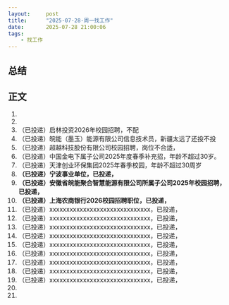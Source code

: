 ```yaml
---
layout:     post
title:      "2025-07-28-周一找工作"
date:       2025-07-28 21:00:06
tags:
    - 找工作
---
```


## 总结




## 正文

1. 
1. 
1. （已投递）启林投资2026年校园招聘，不配
1. （已投递）皖能（墨玉）能源有限公司信息技术员，新疆太远了还投不投
1. （已投递）超越科技股份有限公司校园招聘，岗位不合适，
1. （已投递）中国金电下属子公司2025年度春季补充招，年龄不超过30岁。
1. （已投递）天津创业环保集团2025年春季校园，年龄不超过30周岁
1. **（已投递）宁波事业单位，已投递，**
1. **（已投递）安徽省皖能聚合智慧能源有限公司所属子公司2025年校园招聘，已投递，**
1. **（已投递）上海农商银行2026校园招聘职位，已投递，**
1. （已投递）xxxxxxxxxxxxxxxxxxxxxxxxxxxxxx，已投递，
1. （已投递）xxxxxxxxxxxxxxxxxxxxxxxxxxxxxx，已投递，
1. （已投递）xxxxxxxxxxxxxxxxxxxxxxxxxxxxxx，已投递，
1. （已投递）xxxxxxxxxxxxxxxxxxxxxxxxxxxxxx，已投递，
1. （已投递）xxxxxxxxxxxxxxxxxxxxxxxxxxxxxx，已投递，
1. （已投递）xxxxxxxxxxxxxxxxxxxxxxxxxxxxxx，已投递，
1. （已投递）xxxxxxxxxxxxxxxxxxxxxxxxxxxxxx，已投递，
1. （已投递）xxxxxxxxxxxxxxxxxxxxxxxxxxxxxx，已投递，
1. （已投递）xxxxxxxxxxxxxxxxxxxxxxxxxxxxxx，已投递，
1. 
1. 











